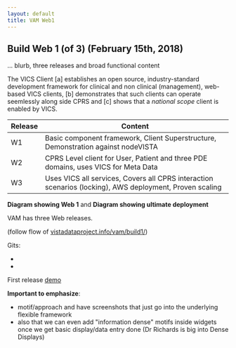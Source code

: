 ```yaml
---
layout: default
title: VAM Web1
---
```


## Build Web 1 (of 3) (February 15th, 2018)

... blurb, three releases and broad functional content

The VICS Client [a] establishes an open source, industry-standard development framework for clinical and non clinical (management), web-based VICS clients, [b] demonstrates that such clients can operate seemlessly along side CPRS and [c] shows that a _national scope_ client is enabled by VICS.

Release | Content
--- | ---
W1 | Basic component framework, Client Superstructure, Demonstration against nodeVISTA
W2 | CPRS Level client for User, Patient and three PDE domains, uses VICS for Meta Data
W3 | Uses VICS all services, Covers all CPRS interaction scenarios (locking), AWS deployment, Proven scaling

__Diagram showing Web 1__ and __Diagram showing ultimate deployment__

VAM has three Web releases.

(follow flow of [vistadataproject.info/vam/build1/](http://vistadataproject.info/vam/build1/))

Gits:
  * []()
  * []()

First release [demo](demo/)

__Important to emphasize__:
  * motif/approach and have screenshots that just go into the underlying flexible framework
  * also that we can even add "information dense" motifs inside widgets once we get basic display/data entry done (Dr Richards is big into Dense Displays)

